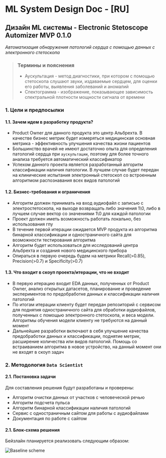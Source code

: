 # ML System Design Doc - [RU]
## Дизайн ML системы - Electronic Stetoscope Automizer MVP 0.1.0

*Автоматизация обнаружения патологий сердца с помощью данных с электронного стетоскопа*   

> ### Термины и пояснения
> - Аускультация - метод диагностики, при котором с помощью стетоскопа слушают звуки, издаваемые сердцем, для оценки его работы, выявления заболеваний и аномалий
> - Спектограмма - изображение, показывающее зависимость спектральной плотности мощности сигнала от времени

### 1. Цели и предпосылки 
#### 1.1. Зачем идем в разработку продукта?  

- Product Owner для данного продукта это центр Альбрехта. В качестве бизнес метрик будет измеряться медицинская основная метрика - эффективность улучшения качества жизни пациентов
- Большинство врачей не имеют достаточно опыта для определения патологий сердца при `аускультации`, поэтому для более точного анализа требуется автоматический классификатор 
- Успехом данного проекта является разработанный алгоритм классификации наличия патологии. В лучшем случае будет передан на клинические испытания электронный стетоскоп со встроенным алгоритмом распознавания всех видов патологий 

#### 1.2. Бизнес-требования и ограничения  

- Алгоритм должен принимать на вход аудиофайл с записью с электростетоскопа, на выходе возвращать либо значения 1\0, либо в лучшем случае вектор со значениями 1\0 для каждой патологии  
- Проект должен иметь возможность работать локально, без использования гпу
- В течение первой итерации ожидается MVP продукта из алгоритма бинарной классификации и одностраничного сайта для возможности тестирования алгоритма 
- Алгоритм будет использоваться для исследований центра Альбрехта и создания нового медицинского прибора
- Опираться в первую очередь будем на метрики Recall(>0.85), Precision(>0.7) и Specificity(>0.7)

#### 1.3. Что входит в скоуп проекта/итерации, что не входит   
  
- В первую итерацию входит EDA данных, полученных от Product Owner, анализ открытых датасетов, планирование и проведение экспериментов по предобработке данных и классификации наличия патологий
- По итогам итерации клиенту будет передан репозиторий с сервисом для поднятия одностраничного сайта для обработки аудиофайлов, полученных с помощью электронного стетоскопа, и веса модели. Алгоритмы обучения модели клиенту не требуются на данный момент
- Дальнейшие разработки включают в себя улучшение качества предобработки данных и классификации, поднятие метрик, расширение количества или видов патологий. Помощь со встраиванием алгоритма в новое устройство, на данный момент они не входят в скоуп задач  

### 2. Методология `Data Scientist`     

#### 2.1. Постановка задачи  

Для составления решения будут разработаны и проверены:
- Алгоритм очистки данных от участков с человеческой речью
- Алгоритм подсчета пульса
- Алгоритм бинарной классификации наличия патологий
- Сервис с одностраничным сайтом для работы с аудиофайлами
- Документация по работе с сайтом

#### 2.1. Блок-схема решения

Бейзлайн планируется реализовать следующим образом:

<image src="/artefacts/baseline.png" alt="Baseline scheme">